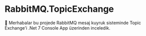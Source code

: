 # RabbitMQ.TopicExchange
 🐰 Merhabalar bu projede RabbitMQ mesaj kuyruk sisteminde Topic Exchange'i .Net 7 Console App üzerinden inceledik.
